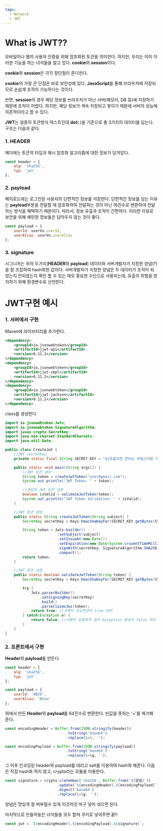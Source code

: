```yaml
---
tags:
  - Network
  - JWT
---
```


# What is JWT??
모바일이나 웹의 사용자 인증을 위해 암호화된 토큰을 의미한다.
하지만, 우리는 이미 이러한 기능을 하는 녀석들을 알고 있다.
**cookie**와 **session**이다.

**cookie**와 **session**은 각각 장단점이 존다한다.

**cookie**의 가장 큰 단점은 바로 보안성에 있다.
**JavaScript**를 통해 브라우저에 저장되므로 손쉽게 조작이 가능하다는 것이다.

반면, **session**의 경우 해당 정보를 브라우저가 아닌 서버(메모리, DB 등)에 저장하기 때문에 조작이 어렵다.
하지만, 해당 정보가 계속 저장되고 쌓이기 때문에 서버의 성능에 의존적이라고 할 수 있다.

**JWT**는 일종의 토큰방식 텍스트인데 **dot**(.)을 기준으로 총 3가지의 데이터를 담는다.
구조는 다음과 같다.

### 1. HEADER
헤더에는 토큰의 타입과 해시 암호화 알고리즘에 대한 정보가 담겨있다.
```JavaScript
const header = {
	alg: 'sha256',
	typ: 'jwt'
};
```

### 2. payload
페이로드에는 로그인된 사용자의 단편적인 정보를 저장한다.
단편적인 정보를 담는 이유는 **payload**부분을 전달할 때 암호화하여 전달하는 것이 아닌 16진수로 변환하여 전달하는 방식을 채택하기 때문이다. 따라서, 정보 유출과 조작이 간편하다.
이러한 이유로 보안을 위해 예민한 정보들은 담아두지 않는 것이 좋다.
```JavaScript
const payload = {
	userId: userVo.userId,
	userAlias: userVo.userAlias
};
```

### 3. signature
시그니처는 위의 두가지(**HEADER**와 **payload**) 데이터와 서버개발자가 지정한 양념(?)을 잘 조잡하여 hash화한 값이다.
서버개발자가 지정한 양념은 두 데이터가 조작이 되었는지 안되었는지 확인 할 수 있는 매우 중요한 수단으로 사용되는데, 유출의 위험을 방지하기 위해 환경변수로 선언한다.

# JWT구현 예시
### 1. 서버에서 구현
Maven에 라이브러리를 추가한다.
```xml
<dependency>
	<groupId>io.jsonwebtoken</groupId>
	<artifactId>jjwt-api</artifactId>
	<version>0.11.2</version>
</dependency>
<dependency>
	<groupId>io.jsonwebtoken</groupId>
	<artifactId>jjwt-impl</artifactId>
	<version>0.11.2</version>
</dependency>
<dependency>
	<groupId>io.jsonwebtoken</groupId>
	<artifactId>jjwt-jackson</artifactId>
	<version>0.11.2</version>
</dependency>
```

class를 생성한다.
```Java
import io.jsonwebtoken.Jwts;
import io.jsonwebtoken.SignatureAlgorithm;
import javax.crypto.SecretKey;
import java.nio.charset.StandardCharsets;
import java.util.Date;

public class CreateJwt {
	//JWT secretKey
	private static final String SECRET_KEY = "${유출되면 안되는 비밀스러운 키!!!!}";

	public static void main(String args[]) {
		//JWT 토큰 생성
		String token = createJwtToken("user@gmail.com");
		System.out.println("JWT Token: " + token);

		//생성된 JWT 토큰 검증
		boolean isValid = validateJwtToken(token);
		System.out.println("JWT Token Validation: " + isValid);
	}

	//JWT 토큰 생성
	public static String createJwtToken(String subject) {
		SecretKey secretKey = Keys.hmacShaKeyFor(SECRET_KEY.getBytes(StandardCharsets.UTF_8));

		String token = Jwts.builder()
						.setSubject(subject)
						.setIssueAt(new Date())
						.setExpiration(new Date(System.cruuentTimeMillis() + 3600000)) //1시간
						.signWith(secretKey, SignatureAlgorithm.SHA256)
						.compact();
		return token;
	}

	//JWT 토큰 검증
	public static boolean validateJwtToken(String token) {
		SecretKey secretKey = Keys.hmacShaKeyFor(SECRET_KEY.getBytes(StandardCharsets.UTF_8));

		try {
			Jwts.parserBuilder()
				.setSigningKey(secretKey)
				.build()
				.parseClaimsJws(token);
			return true; //서명이 유요한경우 true 리턴
		} catch(Exception e) {
			return false; //서명이 유효하지 않아 Exception 발생시 false 리턴
		}
	}
}
```

### 2. 프론트에서 구현
**Header**와 **payload**를 만든다.
```JavaScript
const header = {
	alg: 'sha256',
	typ: 'jwt'
};

const payload = {
	userId: 'ABCD',
	userAlias: 'NYou'
};
```

위에서 만든 **Header**와 **payload**를 64진수로 변환한다.
빈값을 뜻하는 '='를 제거해 준다.

```JavaScript
const encodingHeader = Buffer.from(JSON.stringify(header))
							.toString('base64')
							.replace(\=\, '');

const encodingPayload = Buffer.from(JSON.stringify(payload))
							.toString('base64')
							.replace(\=\g, '');
```

그 이후 인코딩된 header와 payload를 데리고 salt를 이용하여 hash화 해준다.
다음은 직접 hash화 하지 않고, crypto라는 모듈을 이용한다.

```JavaScript
const signature = crypto.crateHmac('sha256', Buffer.from(`${양념}`))
						.update(`${encodingHeader},${encodingPayload}`)
						.digest('base64')
						.replace(\=\g, '');
```

양념은 맛있게 잘 버부릴수 있게 이것저것 마구 넣어 섞으면 된다.

마지막으로 만들어놓은 녀석들을 모두 합쳐 쿠키로 넣어주면 끝!!

```JavaScript
const jwt = `${encodingHeader}.${encodingPayload}.${signature}`;
```